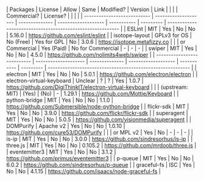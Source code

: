 | Packages                    | License              | Allow          | Same                | Modified?   | Version   | Link                                                       |
|                             |                      | Commercial?    | License?            |             |           |                                                            |
| --------------------------- | -------------------- | -------------- | ------------------- | ----------- | --------- | ---------------------------------------------------------- |
| ESLint                      | MIT                  | Yes            | No                  | No          | 5.16.0    | https://github.com/eslint/eslint                           |
| isotope-layout              | GPLv3 for OS         | No (Free)      | Yes for GPL         | No          | 3.0.6     | https://isotope.metafizzy.co                               |
|                             | or Commercial        | Yes (Paid)     | No for Commercial   | -           | -         | -                                                          |
| swiper                      | MIT                  | Yes            | No                  | No          | 4.5.0     | https://github.com/nolimits4web/swiper                     |
| --------------------------- | -------------------- | -------------- | ------------------- | ----------- | --------- | ---------------------------------------------------------- |
| electron                    | MIT                  | Yes            | No                  | No          | 5.0.1     | https://github.com/electron/electron                       |
| electron-virtual-keyboard   | Unclear              | ?              | ?                   | Yes         | 1.0.7     | https://github.com/DigiThinkIT/electron-virtual-keyboard   |
|                             | (upstream: MIT)      | (Yes)          | (No)                | -           | 1.29.1    | https://github.com/Mottie/Keyboard                         |
| python-bridge               | MIT                  | Yes            | No                  | No          | 1.1.0     | https://github.com/Submersible/node-python-bridge          |
| flickr-sdk                  | MIT                  | Yes            | No                  | No          | 3.9.0     | https://github.com/flickr/flickr-sdk                       |
| superagent                  | MIT                  | Yes            | No                  | No          | 5.0.5     | https://github.com/visionmedia/superagent                  |
| DOMPurify                   | Apache v2            | Yes            | No                  | No          | 1.0.10    | https://github.com/cure53/DOMPurify                        |
|                             | or MPL v2            | Yes            | No                  | -           | -         | -                                                          |
| is-ip                       | MIT                  | Yes            | No                  | No          | 3.0.0     | https://github.com/sindresorhus/is-ip                      |
| three.js                    | MIT                  | Yes            | No                  | No          | 0.105.2   | https://github.com/mrdoob/three.js                         |
| eventemitter3               | MIT                  | Yes            | No                  | No          | 3.1.2     | https://github.com/primus/eventemitter3                    |
| p-queue                     | MIT                  | Yes            | No                  | No          | 6.0.2     | https://github.com/sindresorhus/p-queue                    |
| graceful-fs                 | ISC                  | Yes            | No                  | No          | 4.1.15    | https://github.com/isaacs/node-graceful-fs                 |